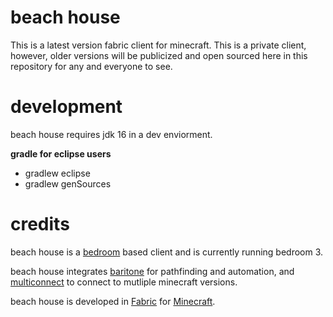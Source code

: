 # beach house
This is a latest version fabric client for minecraft. This is a private client, however, older versions will be publicized and open sourced here in this repository for any and everyone to see.
<br>

# development
beach house requires jdk 16 in a dev enviorment. <br>

**gradle for eclipse users**
- gradlew eclipse
- gradlew genSources

# credits
beach house is a [bedroom](https://github.com/moomooooo/bedroom) based client and is currently running bedroom 3. <br>

beach house integrates [baritone](https://github.com/cabaletta/baritone) for pathfinding and automation, and [multiconnect](https://github.com/Earthcomputer/multiconnect) to connect to mutliple minecraft versions.

beach house is developed in [Fabric](https://fabricmc.net) for [Minecraft](www.minecraft.net).
